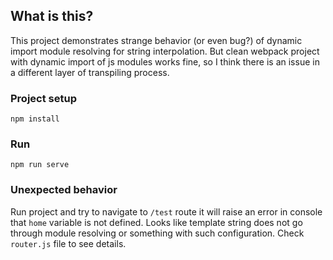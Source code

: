 ## What is this?
This project demonstrates strange behavior (or even bug?) of dynamic import module resolving for string interpolation. 
But clean webpack project with dynamic import of js modules works fine, so I think there is an issue in a different layer of transpiling process.

### Project setup
```
npm install
```

### Run
```
npm run serve
```
### Unexpected behavior
Run project and try to navigate to `/test` route it will raise an error in console that `home` variable is not defined. Looks like template string does not go through module resolving or something with such configuration. Check `router.js` file to see details.
